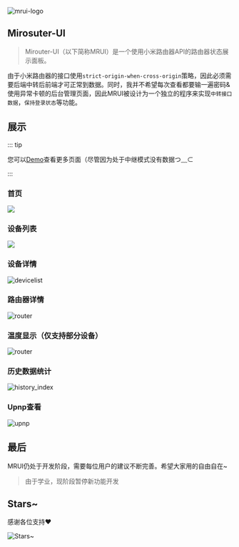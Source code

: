 ![mrui-logo](/assets/images/logo.png)

## Mirosuter-UI

> Mirouter-UI（以下简称MRUI）是一个使用小米路由器API的路由器状态展示面板。

由于小米路由器的接口使用`strict-origin-when-cross-origin`策略，因此必须需要后端中转后前端才可正常到数据。同时，我并不希望每次查看都要输一遍密码&使用异常卡顿的后台管理页面，因此MRUI被设计为一个独立的程序来实现`中转接口数据`，`保持登录状态`等功能。

## 展示

::: tip

您可以[Demo](https://mrui-demo.757678.xyz/)查看更多页面（尽管因为处于中继模式没有数据つ﹏⊂

:::

### 首页

![](/assets/images/index.png)

### 设备列表

![](/assets/images/devicelist.png)

### 设备详情

![devicelist](/assets/images/Snipaste_2024-04-04_23-07-32.png)

### 路由器详情

![router](/assets/images/Snipaste_2024-04-04_19-51-37.png)

### 温度显示（仅支持部分设备）

![router](/assets/images/tpdisplay.png)

### 历史数据统计

![history_index](/assets/images/Snipaste_2024-04-04_19-51-58.png)

### Upnp查看

![upnp](/assets/images/Snipaste_2024-04-04_19-52-14.png)

## 最后

MRUI仍处于开发阶段，需要每位用户的建议不断完善。希望大家用的自由自在~

> 由于学业，现阶段暂停新功能开发

## Stars~

感谢各位支持❤️

![Stars~](https://starchart.cc/mirouterui/mirouter-ui.svg)